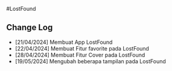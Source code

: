 #LostFound

## Change Log

- [21/04/2024] Membuat App LostFound
- [22/04/2024] Membuat Fitur favorite pada LostFound
- [28/04/2024] Membuat Fitur Cover pada LostFound
- [19/05/2024] Mengubah beberapa tampilan pada LostFound
